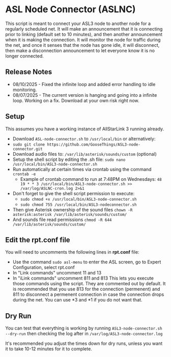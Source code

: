  # ASL Node Connector (ASLNC) 
 This script is meant to connect your ASL3 node to another node for a regularly scheduled net. It will make an announcement that it is connecting prior to linking (default set to 10 minutes), and then another announcement when it is making the connection. It will monitor the node for traffic during the net, and once it senses that the node has gone idle, it will disconnect, then make a disconnection announcement to let everyone know it is no longer connected.
 ## Release Notes
 * 08/10/2025 - Fixed the infinite loop and added error handling to idle monitoring.
 * 08/07/2025 - The current version is hanging and going into a infinite loop. Working on a fix. Download at your own risk right now.

 ## Setup
 This assumes you have a working instance of AllStarLink 3 running already.
 * Download ```ASL-node-connector.sh``` to ```/usr/local/bin``` or alternatively:
 * ```sudo git clone https://github.com/GooseThings/ASL3-node-connector.git```
 * Download audio files to: ```/var/lib/asterisk/sounds/custom``` (optional)
 * Setup the shell script by editing the .sh file: ```sudo nano /usr/local/bin/ASL3-node-connector.sh```
 * Run automatically at certain times via crontab using the command ```crontab -e```
   * Example of crontab command to run at 7:48PM on Wednesdays: ```48 19 * * 3 /usr/local/bin/ASL3-node-connector.sh >> /var/log/ASLNC-cron.log 2>&1```
 * Don't forget to give the shell script permission to execute:
   * ```sudo chmod +x /usr/local/bin/ASL3-node-connector.sh```
   * ```sudo chmod 755 /usr/local/bin/ASL3-nodeconnector.sh```
 * Then give Asterisk ownership of the sound files ```chown -R asterisk:asterisk /var/lib/asterisk/sounds/custom/```
 * And sounds file read permissions ```chmod -R 644 /var/lib/asterisk/sounds/custom/```
## Edit the rpt.conf file
You will need to uncomments the following lines in **rpt.conf** file:
 * Use the command ```sudo asl-menu``` to enter the ASL screen, go to Expert Configuration, select rpt.conf
 * In "Link commands" uncomment 11 and 13
 * In "iLink commands" uncomment 811 and 813
This lets you execute those commands using the script. They are commented out by default.
It is recommended that you use 813 for the connection (permenent) and 811 to disconnect a permenent connection in case the connection drops during the net.
You can use *3 and *1 if you do not want that.
 ## Dry Run
 You can test that everything is working by running ```ASL3-node-connector.sh --dry-run``` then checking the log after in ```/var/log/ASL3-node-connector.log```
 
 It's recommended you adjust the times down for dry runs, unless you want it to take 10-12 minutes for it to complete.
